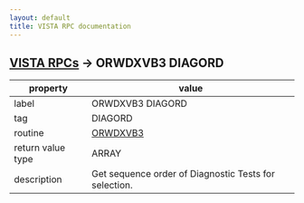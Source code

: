 ```yaml
---
layout: default
title: VISTA RPC documentation
---
```




## [VISTA RPCs](TableOfContent.md) &#8594; ORWDXVB3 DIAGORD 

 property | value 
--- | --- 
 label | ORWDXVB3 DIAGORD
 tag | DIAGORD
 routine | [ORWDXVB3](http://code.osehra.org/dox/Routine_ORWDXVB3_source.html)
 return value type | ARRAY
 description | Get sequence order of Diagnostic Tests for selection.